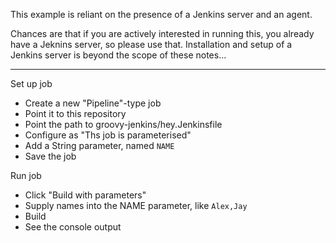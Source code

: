 This example is reliant on the presence of a Jenkins server and an agent.

Chances are that if you are actively interested in running this, you already have a Jeknins server, so please use that. Installation and setup of a Jenkins server is beyond the scope of these notes...

---

Set up job

* Create a new "Pipeline"-type job
* Point it to this repository
* Point the path to groovy-jenkins/hey.Jenkinsfile
* Configure as "Ths job is parameterised"
* Add a String parameter, named `NAME`
* Save the job

Run job

* Click "Build with parameters"
* Supply names into the NAME parameter, like `Alex,Jay`
* Build
* See the console output
